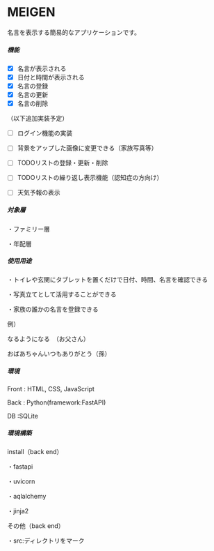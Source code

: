 # MEIGEN
名言を表示する簡易的なアプリケーションです。



##### 機能

- [x] 名言が表示される
- [x] 日付と時間が表示される
- [x] 名言の登録
- [x] 名言の更新
- [x] 名言の削除

（以下追加実装予定）

- [ ] ログイン機能の実装
- [ ] 背景をアップした画像に変更できる（家族写真等）
- [ ] TODOリストの登録・更新・削除
- [ ] TODOリストの繰り返し表示機能（認知症の方向け）
- [ ] 天気予報の表示



##### 対象層

・ファミリー層

・年配層



##### 使用用途

・トイレや玄関にタブレットを置くだけで日付、時間、名言を確認できる

・写真立てとして活用することができる

・家族の誰かの名言を登録できる

例）

なるようになる　（お父さん）

おばあちゃんいつもありがとう（孫）



##### 環境

Front : HTML, CSS, JavaScript 

Back  : Python(framework:FastAPI)

DB     :SQLite



##### 環境構築

install（back end）

・fastapi

・uvicorn

・aqlalchemy

・jinja2

その他（back end）

・src:ディレクトリをマーク
